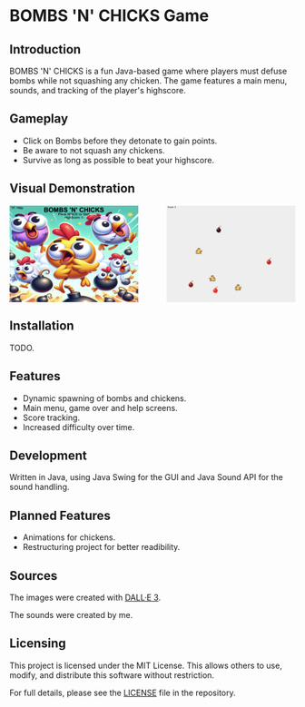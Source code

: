 # BOMBS 'N' CHICKS Game

## Introduction

BOMBS 'N' CHICKS is a fun Java-based game where players must defuse bombs while not squashing any chicken. The game features a main menu, sounds, and tracking of the player's highscore.

## Gameplay

- Click on Bombs before they detonate to gain points.
- Be aware to not squash any chickens.
- Survive as long as possible to beat your highscore.

## Visual Demonstration

<div style="display: flex; justify-content: space-between; align-items: center;">
  <img src="resources/readmeAssets/TitleScreen.png" alt="Title Screen" width="45%">
  <img src="resources/readmeAssets/IngameFootage.png" alt="Ingame Footage" width="45%">
</div>

## Installation

TODO.

## Features

- Dynamic spawning of bombs and chickens.
- Main menu, game over and help screens.
- Score tracking.
- Increased difficulty over time.

## Development

Written in Java, using Java Swing for the GUI and Java Sound API for the sound handling.

## Planned Features

- Animations for chickens.
- Restructuring project for better readibility.

## Sources

The images were created with [DALL·E 3](https://openai.com/dall-e-3).

The sounds were created by me.

## Licensing

This project is licensed under the MIT License. This allows others to use, modify, and distribute this software without restriction.

For full details, please see the [LICENSE](./LICENSE) file in the repository.

